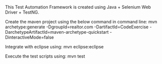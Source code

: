 This Test Automation Framework is created using Java + Selenium Web Driver + TestNG.

Create the maven project using the below command in command line:
mvn archetype:generate -DgroupId=realtor.com -DartifactId=CodeExercise -DarchetypeArtifactId=maven-archetype-quickstart 
-DinteractiveMode=false

Integrate with eclipse using: 
mvn eclipse:eclipse

Execute the test scripts using:
mvn test
